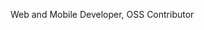 Web and Mobile Developer,
OSS Contributor

<!--- - 👋 Hi, I’m @AbiodunVlad
- 👀 I’m interested in Front-end web development and UI/UX/Product design
- 🌱 I’m currently learning Vue JS
- 💞️ I’m looking to collaborate on Front-end and product design projects
- 📫 How to reach me ... via email at omonijoabiodun@gmail.com and/or phone +2348138672689--->

<!---
AbiodunVlad/AbiodunVlad is a ✨ special ✨ repository because its `README.md` (this file) appears on your GitHub profile.
You can click the Preview link to take a look at your changes.
--->
